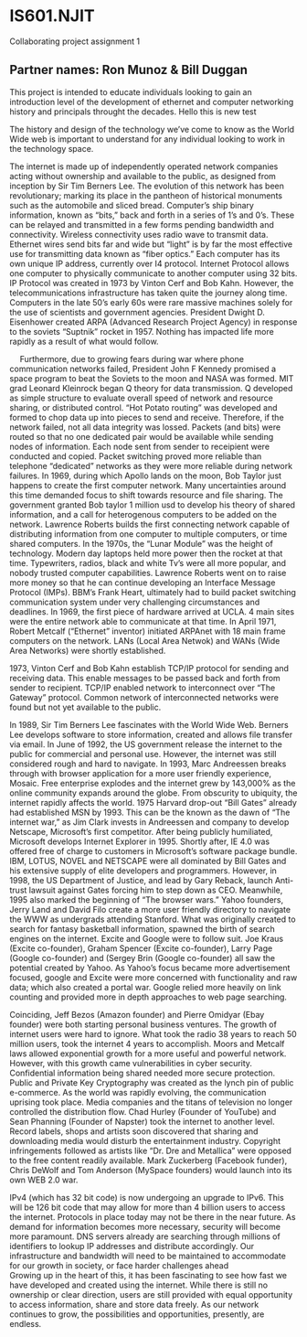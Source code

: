 # IS601.NJIT
Collaborating project assignment 1
## Partner names: Ron Munoz & Bill Duggan


This project is intended to educate individuals looking to gain an introduction level of the development of ethernet and computer networking history and principals throught the decades. Hello this is new test

The history and design of the technology we’ve come to know as the World Wide web is important to understand for any individual looking to work in the technology space.

The internet is made up of independently operated network companies acting without ownership and available to the public, as designed from inception by Sir Tim Berners Lee. The evolution of this network has been revolutionary; marking its place in the pantheon of historical monuments such as the automobile and sliced bread.
	Computer’s ship binary information, known as “bits,” back and forth in a series of 1’s and 0’s. These can be relayed and transmitted in a few forms pending bandwidth and connectivity. Wireless connectivity uses radio wave to transmit data. Ethernet wires send bits far and wide but “light” is by far the most effective use for transmitting data known as “fiber optics.”
	Each computer has its own unique IP address, currently over I4 protocol. Internet Protocol allows one computer to physically communicate to another computer using 32 bits. IP Protocol was created in 1973 by Vinton Cerf and Bob Kahn. However, the telecommunications infrastructure has taken quite the journey along time.
	Computers in the late 50’s early 60s were rare massive machines solely for the use of scientists and government agencies. President Dwight D. Eisenhower created ARPA (Advanced Research Project Agency) in response to the soviets “Suptnik” rocket in 1957. Nothing has impacted life more rapidly as a result of what would follow. 
	

&emsp; Furthermore, due to growing fears during war where phone communication networks failed, President John F Kennedy promised a space program to beat the Soviets to the moon and NASA was formed. MIT grad Leonard Kleinrock began Q theory for data transmission. Q developed as simple structure to evaluate overall speed of network and resource sharing, or distributed control. “Hot Potato routing” was developed and formed to chop data up into pieces to send and receive. Therefore, if the network failed, not all data integrity was lossed. Packets (and bits) were routed so that no one dedicated pair would be available while sending nodes of information. Each node sent from sender to receipient were conducted and copied. Packet switching proved more reliable than telephone “dedicated” networks as they were more reliable during network failures.
In 1969, during which Apollo lands on the moon, Bob Taylor just happens to create the first computer network. Many uncertainties around this time demanded focus to shift towards resource and file sharing. The government granted Bob taylor 1 million usd to develop his theory of shared information, and a call for heterogenous computers to be added on the network. Lawrence Roberts builds the first connecting network capable of distributing information from one computer to multiple computers, or time shared computers.
In the 1970s, the “Lunar Module” was the height of technology. Modern day laptops held more power then the rocket at that time. Typewriters, radios, black and white Tv’s were all more popular, and nobody trusted computer capabilities. Lawrence Roberts went on to raise more money so that he can continue developing an Interface Message Protocol (IMPs). BBM’s Frank Heart, ultimately had to build packet switching communication system under very challenging circumstances and deadlines. In 1969, the first piece of hardware arrived at UCLA. 4 main sites were the entire network able to communicate at that time. In April 1971, Robert Metcalf (“Ethernet” inventor) initiated ARPAnet with 18 main frame computers on the network. LANs (Local Area Netwok) and WANs (Wide Area Networks) were shortly established.

1973, Vinton Cerf and Bob Kahn establish TCP/IP protocol for sending and receiving data. This enable messages to be passed back and forth from sender to recipient. TCP/IP enabled network to interconnect over “The Gateway” protocol. Common network of interconnected networks were found but not yet available to the public.

In 1989, Sir Tim Berners Lee fascinates with the World Wide Web. Berners Lee develops software to store information, created and allows file transfer via email. In June of 1992, the US government release the internet to the public for commercial and personal use. However, the internet was still considered rough and hard to navigate. In 1993, Marc Andreessen breaks through with browser application for a more user friendly experience, Mosaic. Free enterprise explodes and the internet grew by 143,000% as the online community expands around the globe.
From obscurity to ubiquity, the internet rapidly affects the world. 1975 Harvard drop-out “Bill Gates” already had established MSN by 1993. This can be the known as the dawn of “The internet war,” as Jim Clark invests in Andreessen and company to develop Netscape, Microsoft’s first competitor. After being publicly humiliated, Microsoft develops Internet Explorer in 1995. Shortly after, IE 4.0 was offered free of charge to customers in Microsoft’s software package bundle. IBM, LOTUS, NOVEL and NETSCAPE were all dominated by Bill Gates and his extensive supply of elite developers and programmers. However, in 1998, the US Department of Justice, and lead by Gary Reback, launch Anti-trust lawsuit against Gates forcing him to step down as CEO.
Meanwhile, 1995 also marked the beginning of “The browser wars.” Yahoo founders, Jerry Land and David Filo create a more user friendly directory to navigate the WWW as undergrads attending Stanford. What was originally created to search for fantasy basketball information, spawned the birth of search engines on the internet. Excite and Google were to follow suit. Joe Kraus (Excite co-founder), Graham Spencer (Excite co-founder), Larry Page (Google co-founder) and (Sergey Brin (Google co-founder) all saw the potential created by Yahoo. As Yahoo’s focus became more advertisement focused, google and Excite were more concerned with functionality and raw data; which also created a portal war. Google relied more heavily on link counting and provided more in depth approaches to web page searching. 

 Coinciding, Jeff Bezos (Amazon founder) and Pierre Omidyar (Ebay founder) were both starting personal business ventures. The growth of internet users were hard to ignore. What took the radio 38 years to reach 50 million users, took the internet 4 years to accomplish. Moors and Metcalf laws allowed exponential growth for a more useful and powerful network. However, with this growth came vulnerabilities in cyber security. Confidential information being shared needed more secure protection. Public and Private Key Cryptography was created as the lynch pin of public e-commerce.
As the world was rapidly evolving, the communication uprising took place. Media companies and the titans of television no longer controlled the distribution flow. Chad Hurley (Founder of YouTube) and Sean Phanning (Founder of Napster) took the internet to another level. Record labels, shops and artists soon discovered that sharing and downloading media would disturb the entertainment industry. Copyright infringements followed as artists like “Dr. Dre and Metallica” were opposed to the free content readily available. Mark Zuckerberg (Facebook funder), Chris DeWolf and Tom Anderson (MySpace founders) would launch into its own WEB 2.0 war.

IPv4 (which has 32 bit code) is now undergoing an upgrade to IPv6. This will be 126 bit code that may allow for more than 4 billion users to access the internet. Protocols in place today may not be there in the near future. As demand for information becomes more necessary, security will become more paramount. DNS servers already are searching through millions of identifiers to lookup IP addresses and distribute accordingly. Our infrastructure and bandwidth will need to be maintained to accommodate for our growth in society, or face harder challenges ahead  
Growing up in the heart of this, it has been fascinating to see how fast we have developed and created using the internet. While there is still no ownership or clear direction, users are still provided with equal opportunity to access information, share and store data freely. As our network continues to grow, the possibilities and opportunities, presently, are endless. 

